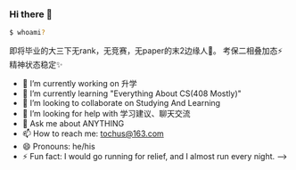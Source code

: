 ### Hi there 👋

```bash
$ whoami?
```
即将毕业的大三下无rank，无竞赛，无paper的末2边缘人🥹。
考保二相叠加态⚡
精神状态稳定✨

- 🔭 I’m currently working on 升学
- 🌱 I’m currently learning "Everything About CS(408 Mostly)"
- 👯 I’m looking to collaborate on Studying And Learning
- 🤔 I’m looking for help with 学习建议、聊天交流
- 💬 Ask me about ANYTHING
- 📫 How to reach me: tochus@163.com
- 😄 Pronouns: he/his
- ⚡ Fun fact: I would go running for relief, and I almost run every night.
-->

<!--
**TochusC/tochusc** is a ✨ _special_ ✨ repository because its `README.md` (this file) appears on your GitHub profile.

Here are some ideas to get you started:

- 🔭 I’m currently working on ...
- 🌱 I’m currently learning ...
- 👯 I’m looking to collaborate on ...
- 🤔 I’m looking for help with ...
- 💬 Ask me about ...
- 📫 How to reach me: ...
- 😄 Pronouns: ...
- ⚡ Fun fact: ...
-->
